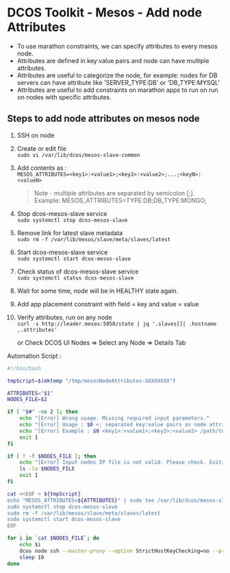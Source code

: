 # DCOS Toolkit - Mesos - Add node Attributes

- To use marathon constraints, we can specify attributes to every mesos node.
- Attributes are defined in key:value pairs and node can have multiple attributes.
- Attributes are useful to categorize the node, for example: nodes for DB servers can have attribute like 'SERVER_TYPE:DB' or 'DB_TYPE:MYSQL'
- Attributes are useful to add constraints on marathon apps to run on run on nodes with specific attributes.

## Steps to add node attributes on mesos node

1. SSH on node

2. Create or edit file  
    `sudo vi /var/lib/dcos/mesos-slave-common`

3. Add contents as :  
    `MESOS_ATTRIBUTES=<key1>:<value1>;<key2>:<value2>;...;<keyN>:<valueN>`

    >  Note - multiple attributes are separated by semicolon [;].  
    Example:
    MESOS_ATTRIBUTES=TYPE:DB;DB_TYPE:MONGO;

4. Stop dcos-mesos-slave service  
    `sudo systemctl stop dcos-mesos-slave`

5. Remove link for latest slave metadata  
    `sudo rm -f /var/lib/mesos/slave/meta/slaves/latest`

7. Start dcos-mesos-slave service  
    `sudo systemctl start dcos-mesos-slave`

8. Check status of dcos-mesos-slave service  
    `sudo systemctl status dcos-mesos-slave`

9. Wait for some time, node will be in HEALTHY state again.

10. Add app placement constraint with field = key and value = value

11. Verify attributes, run on any node  
    `curl -s http://leader.mesos:5050/state | jq '.slaves[]| .hostname ,.attributes'`

    or Check DCOS UI
    Nodes => Select any Node => Details Tab

Automation Script :

```bash
#!/bin/bash

tmpScript=$(mktemp "/tmp/mesosNodeAttributes-XXXXXXXX")

ATTRIBUTES="$1"
NODES_FILE=$2

if [ "$#" -ne 2 ]; then
    echo "[Error] Wrong usage. Missing required input parameters."
    echo "[Error] Usage : $0 <; separated key:value pairs as node attributes> <File path where each node IP per line to add attributes>"
    echo "[Error] Example : $0 <key1>:<value1>;<key2>:<value2> /path/to/nodes/ip/file"
    exit 1
fi

if [ ! -f $NODES_FILE ]; then
    echo "[Error] Input nodes IP file is not valid. Please check. Exiting."
    ls -la $NODES_FILE
    exit 1
fi

cat <<EOF > ${tmpScript}
echo "MESOS_ATTRIBUTES=${ATTRIBUTES}" | sudo tee /var/lib/dcos/mesos-slave-common
sudo systemctl stop dcos-mesos-slave
sudo rm -f /var/lib/mesos/slave/meta/slaves/latest
sudo systemctl start dcos-mesos-slave
EOF

for i in `cat $NODES_FILE`; do
    echo $i
    dcos node ssh --master-proxy --option StrictHostKeyChecking=no --private-ip $i <$tmpScript
    sleep 10
done
```